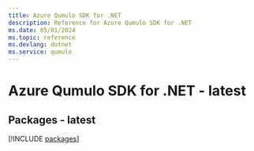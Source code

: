 ```yaml
---
title: Azure Qumulo SDK for .NET
description: Reference for Azure Qumulo SDK for .NET
ms.date: 05/01/2024
ms.topic: reference
ms.devlang: dotnet
ms.service: qumulo
---
```

# Azure Qumulo SDK for .NET - latest
## Packages - latest
[!INCLUDE [packages](qumulo-index.md)]